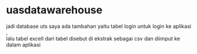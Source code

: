 # uasdatawarehouse

jadi database uts saya ada tambahan yaitu tabel login untuk login ke aplikasi ,<br>
lalu tabel excell dari tabel disebut di ekstrak sebagai csv dan diimput ke dalam aplikasi <br>
